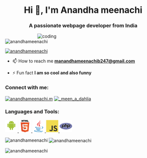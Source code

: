 <h1 align="center">Hi 👋, I'm Anandha meenachi</h1>
<h3 align="center">A passionate webpage developer from India</h3>
<img align="right"alt="coding"width="400"src="https://encrypted-tbn0.gstatic.com/images?q=tbn:ANd9GcR_KLNKfPt8wMIZF9KxweN01HJmdtc2XCXba3fkscRV0ZoPGx_67caott-tZ_lTKujZmMA&usqp=CAU">

<p align="left"> <img src="https://komarev.com/ghpvc/?username=anandhameenachi&label=Profile%20views&color=0e75b6&style=flat" alt="anandhameenachi" /> </p>

<p align="left"> <a href="https://github.com/ryo-ma/github-profile-trophy"><img src="https://github-profile-trophy.vercel.app/?username=anandhameenachi" alt="anandhameenachi" /></a> </p>

- 📫 How to reach me **manandhameenachib247@gmail.com**

- ⚡ Fun fact **I am so  cool and also funny**

<h3 align="left">Connect with me:</h3>
<p align="left">
<a href="https://linkedin.com/in/anandhameenachi.m" target="blank"><img align="center" src="https://raw.githubusercontent.com/rahuldkjain/github-profile-readme-generator/master/src/images/icons/Social/linked-in-alt.svg" alt="anandhameenachi.m" height="30" width="40" /></a>
<a href="https://instagram.com/_meen_a_dahlia" target="blank"><img align="center" src="https://raw.githubusercontent.com/rahuldkjain/github-profile-readme-generator/master/src/images/icons/Social/instagram.svg" alt="_meen_a_dahlia" height="30" width="40" /></a>
</p>

<h3 align="left">Languages and Tools:</h3>
<p align="left"> <a href="https://developer.android.com" target="_blank" rel="noreferrer"> <img src="https://raw.githubusercontent.com/devicons/devicon/master/icons/android/android-original-wordmark.svg" alt="android" width="40" height="40"/> </a> <a href="https://www.w3.org/html/" target="_blank" rel="noreferrer"> <img src="https://raw.githubusercontent.com/devicons/devicon/master/icons/html5/html5-original-wordmark.svg" alt="html5" width="40" height="40"/> </a> <a href="https://www.java.com" target="_blank" rel="noreferrer"> <img src="https://raw.githubusercontent.com/devicons/devicon/master/icons/java/java-original.svg" alt="java" width="40" height="40"/> </a> <a href="https://developer.mozilla.org/en-US/docs/Web/JavaScript" target="_blank" rel="noreferrer"> <img src="https://raw.githubusercontent.com/devicons/devicon/master/icons/javascript/javascript-original.svg" alt="javascript" width="40" height="40"/> </a> <a href="https://www.php.net" target="_blank" rel="noreferrer"> <img src="https://raw.githubusercontent.com/devicons/devicon/master/icons/php/php-original.svg" alt="php" width="40" height="40"/> </a> </p>

<p><img align="left" src="https://github-readme-stats.vercel.app/api/top-langs?username=anandhameenachi&show_icons=true&locale=en&layout=compact" alt="anandhameenachi" /></p>

<p>&nbsp;<img align="center" src="https://github-readme-stats.vercel.app/api?username=anandhameenachi&show_icons=true&locale=en" alt="anandhameenachi" /></p>

<p><img align="center" src="https://github-readme-streak-stats.herokuapp.com/?user=anandhameenachi&" alt="anandhameenachi" /></p>
